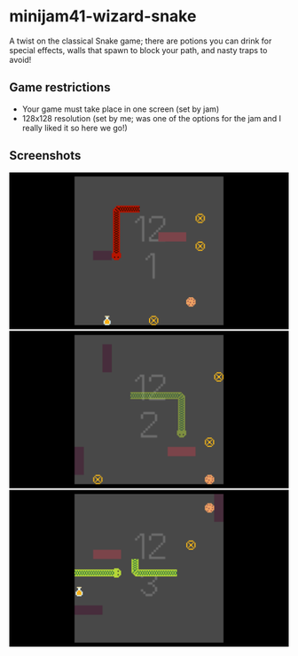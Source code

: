# minijam41-wizard-snake

A twist on the classical Snake game; there are potions you can drink for special effects, walls that spawn to block your path, and nasty traps to avoid!

## Game restrictions
- Your game must take place in one screen (set by jam)
- 128x128 resolution (set by me; was one of the options for the jam and I really liked it so here we go!)


## Screenshots
![rage effect](Screenshots/rage.png?raw=true "rage effect")
![ghost effect](Screenshots/ghost.png?raw=true "ghost effect")
![after blinking](Screenshots/blink.png?raw=true "after blinking")
